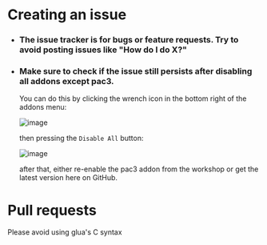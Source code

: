 # Creating an issue

- ### The issue tracker is for bugs or feature requests. Try to avoid posting issues like "How do I do X?"

- ### Make sure to check if the issue still persists after disabling all addons except pac3.

	You can do this by clicking the wrench icon in the bottom right of the addons menu:

	![image](https://user-images.githubusercontent.com/3000604/188707944-1920d5f7-2aed-40c9-84e1-0e6783f97ecb.png)

	then pressing the `Disable All` button:

	![image](https://user-images.githubusercontent.com/3000604/188708005-18404f65-88d7-4e75-9ee1-afd5e351acd3.png)

	after that, either re-enable the pac3 addon from the workshop or get the latest version here on GitHub.


# Pull requests

Please avoid using glua's C syntax
